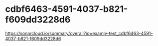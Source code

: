 # cdbf6463-4591-4037-b821-f609dd3228d6
https://sonarcloud.io/summary/overall?id=examly-test_cdbf6463-4591-4037-b821-f609dd3228d6
